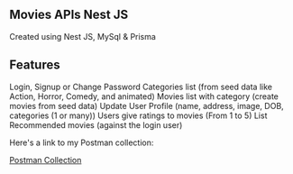 
## Movies APIs Nest JS 

Created using Nest JS, MySql & Prisma

## Features
Login, Signup or Change Password
Categories list (from seed data like Action, Horror, Comedy, and animated)
Movies list with category (create movies from seed data)
Update User Profile (name, address, image, DOB, categories (1 or many))
Users give ratings to movies (From 1 to 5)
List Recommended movies (against the login user)


Here's a link to my Postman collection:

[Postman Collection](./NestJSDemo.postman_collection.json)